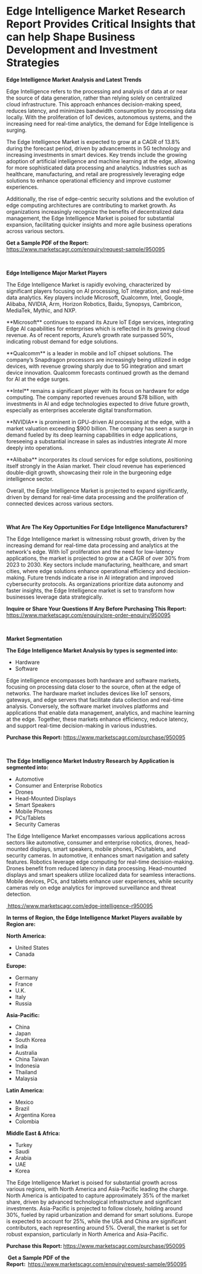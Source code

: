 <p><h1>Edge Intelligence Market Research Report Provides Critical Insights that can help Shape Business Development and Investment Strategies</h1></p><p><strong>Edge Intelligence Market Analysis and Latest Trends</strong></p>
<p><p>Edge Intelligence refers to the processing and analysis of data at or near the source of data generation, rather than relying solely on centralized cloud infrastructure. This approach enhances decision-making speed, reduces latency, and minimizes bandwidth consumption by processing data locally. With the proliferation of IoT devices, autonomous systems, and the increasing need for real-time analytics, the demand for Edge Intelligence is surging.</p><p>The Edge Intelligence Market is expected to grow at a CAGR of 13.8% during the forecast period, driven by advancements in 5G technology and increasing investments in smart devices. Key trends include the growing adoption of artificial intelligence and machine learning at the edge, allowing for more sophisticated data processing and analytics. Industries such as healthcare, manufacturing, and retail are progressively leveraging edge solutions to enhance operational efficiency and improve customer experiences.</p><p>Additionally, the rise of edge-centric security solutions and the evolution of edge computing architectures are contributing to market growth. As organizations increasingly recognize the benefits of decentralized data management, the Edge Intelligence Market is poised for substantial expansion, facilitating quicker insights and more agile business operations across various sectors.</p></p>
<p><strong>Get a Sample PDF of the Report:&nbsp;</strong> <a href="https://www.marketscagr.com/enquiry/request-sample/950095?utm_campaign=3517&utm_medium=2&utm_source=Github&utm_content=ia&utm_term=18042025&utm_id=edge-intelligence">https://www.marketscagr.com/enquiry/request-sample/950095</a></p>
<p>&nbsp;</p>
<p><strong>Edge Intelligence Major Market Players</strong></p>
<p><p>The Edge Intelligence Market is rapidly evolving, characterized by significant players focusing on AI processing, IoT integration, and real-time data analytics. Key players include Microsoft, Qualcomm, Intel, Google, Alibaba, NVIDIA, Arm, Horizon Robotics, Baidu, Synopsys, Cambricon, MediaTek, Mythic, and NXP.</p><p>**Microsoft** continues to expand its Azure IoT Edge services, integrating Edge AI capabilities for enterprises which is reflected in its growing cloud revenue. As of recent reports, Azure’s growth rate surpassed 50%, indicating robust demand for edge solutions.</p><p>**Qualcomm** is a leader in mobile and IoT chipset solutions. The company’s Snapdragon processors are increasingly being utilized in edge devices, with revenue growing sharply due to 5G integration and smart device innovation. Qualcomm forecasts continued growth as the demand for AI at the edge surges.</p><p>**Intel** remains a significant player with its focus on hardware for edge computing. The company reported revenues around $78 billion, with investments in AI and edge technologies expected to drive future growth, especially as enterprises accelerate digital transformation.</p><p>**NVIDIA** is prominent in GPU-driven AI processing at the edge, with a market valuation exceeding $900 billion. The company has seen a surge in demand fueled by its deep learning capabilities in edge applications, foreseeing a substantial increase in sales as industries integrate AI more deeply into operations.</p><p>**Alibaba** incorporates its cloud services for edge solutions, positioning itself strongly in the Asian market. Their cloud revenue has experienced double-digit growth, showcasing their role in the burgeoning edge intelligence sector.</p><p>Overall, the Edge Intelligence Market is projected to expand significantly, driven by demand for real-time data processing and the proliferation of connected devices across various sectors.</p></p>
<p>&nbsp;</p>
<p><strong>What Are The Key Opportunities For Edge Intelligence Manufacturers?</strong></p>
<p><p>The Edge Intelligence market is witnessing robust growth, driven by the increasing demand for real-time data processing and analytics at the network's edge. With IoT proliferation and the need for low-latency applications, the market is projected to grow at a CAGR of over 30% from 2023 to 2030. Key sectors include manufacturing, healthcare, and smart cities, where edge solutions enhance operational efficiency and decision-making. Future trends indicate a rise in AI integration and improved cybersecurity protocols. As organizations prioritize data autonomy and faster insights, the Edge Intelligence market is set to transform how businesses leverage data strategically.</p></p>
<p><strong>Inquire or Share Your Questions If Any Before Purchasing This Report:</strong> <a href="https://www.marketscagr.com/enquiry/pre-order-enquiry/950095?utm_campaign=3517&utm_medium=2&utm_source=Github&utm_content=ia&utm_term=18042025&utm_id=edge-intelligence">https://www.marketscagr.com/enquiry/pre-order-enquiry/950095</a></p>
<p>&nbsp;</p>
<p><strong>Market Segmentation</strong></p>
<p><strong>The Edge Intelligence Market Analysis by types is segmented into:</strong></p>
<p><ul><li>Hardware</li><li>Software</li></ul></p>
<p><p>Edge intelligence encompasses both hardware and software markets, focusing on processing data closer to the source, often at the edge of networks. The hardware market includes devices like IoT sensors, gateways, and edge servers that facilitate data collection and real-time analysis. Conversely, the software market involves platforms and applications that enable data management, analytics, and machine learning at the edge. Together, these markets enhance efficiency, reduce latency, and support real-time decision-making in various industries.</p></p>
<p><strong>Purchase this Report:&nbsp;</strong><a href="https://www.marketscagr.com/purchase/950095?utm_campaign=3517&utm_medium=2&utm_source=Github&utm_content=ia&utm_term=18042025&utm_id=edge-intelligence">https://www.marketscagr.com/purchase/950095</a></p>
<p>&nbsp;</p>
<p><strong>The Edge Intelligence Market Industry Research by Application is segmented into:</strong></p>
<p><ul><li>Automotive</li><li>Consumer and Enterprise Robotics</li><li>Drones</li><li>Head-Mounted Displays</li><li>Smart Speakers</li><li>Mobile Phones</li><li>PCs/Tablets</li><li>Security Cameras</li></ul></p>
<p><p>The Edge Intelligence Market encompasses various applications across sectors like automotive, consumer and enterprise robotics, drones, head-mounted displays, smart speakers, mobile phones, PCs/tablets, and security cameras. In automotive, it enhances smart navigation and safety features. Robotics leverage edge computing for real-time decision-making. Drones benefit from reduced latency in data processing. Head-mounted displays and smart speakers utilize localized data for seamless interactions. Mobile devices, PCs, and tablets enhance user experiences, while security cameras rely on edge analytics for improved surveillance and threat detection.</p></p>
<p><a href="https://www.marketscagr.com/edge-intelligence-r950095?utm_campaign=3517&utm_medium=2&utm_source=Github&utm_content=ia&utm_term=18042025&utm_id=edge-intelligence">&nbsp;https://www.marketscagr.com/edge-intelligence-r950095</a></p>
<p><strong>In terms of Region, the Edge Intelligence Market Players available by Region are:</strong></p>
<p>
    <p> <strong> North America: </strong>
        <ul>
            <li>United States</li>
            <li>Canada</li>
        </ul>
        </p> 
    <p> <strong> Europe: </strong>
        <ul>
            <li>Germany</li>
            <li>France</li>
            <li>U.K.</li>
            <li>Italy</li>
            <li>Russia</li>
        </ul>
        </p> 
    <p> <strong> Asia-Pacific: </strong>
        <ul>
            <li>China</li>
            <li>Japan</li>
            <li>South Korea</li>
            <li>India</li>
            <li>Australia</li>
            <li>China Taiwan</li>
            <li>Indonesia</li>
            <li>Thailand</li>
            <li>Malaysia</li>
        </ul>
        </p> 
    <p> <strong> Latin America: </strong>
        <ul>
            <li>Mexico</li>
            <li>Brazil</li>
            <li>Argentina Korea</li>
            <li>Colombia</li>
        </ul>
        </p> 
    <p> <strong> Middle East & Africa: </strong>
        <ul>
            <li>Turkey</li>
            <li>Saudi</li>
            <li>Arabia</li>
            <li>UAE</li>
            <li>Korea</li>
        </ul>
    </p>
    </p>
<p><p>The Edge Intelligence Market is poised for substantial growth across various regions, with North America and Asia-Pacific leading the charge. North America is anticipated to capture approximately 35% of the market share, driven by advanced technological infrastructure and significant investments. Asia-Pacific is projected to follow closely, holding around 30%, fueled by rapid urbanization and demand for smart solutions. Europe is expected to account for 25%, while the USA and China are significant contributors, each representing around 5%. Overall, the market is set for robust expansion, particularly in North America and Asia-Pacific.</p></p>
<p><strong>Purchase this Report: </strong><a href="https://www.marketscagr.com/purchase/950095?utm_campaign=3517&utm_medium=2&utm_source=Github&utm_content=ia&utm_term=18042025&utm_id=edge-intelligence">https://www.marketscagr.com/purchase/950095</a></p>
<p>&nbsp;<strong>Get a Sample PDF of the Report:&nbsp;&nbsp;</strong><a href="https://www.marketscagr.com/enquiry/request-sample/950095?utm_campaign=3517&utm_medium=2&utm_source=Github&utm_content=ia&utm_term=18042025&utm_id=edge-intelligence">https://www.marketscagr.com/enquiry/request-sample/950095</a></p>
<p><strong></strong></p>
<p><p></p><p></p><p></p></p>